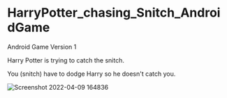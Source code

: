 # HarryPotter_chasing_Snitch_AndroidGame
Android Game Version 1

Harry Potter is trying to catch the snitch.

You (snitch) have to dodge Harry so he doesn't catch you.


![Screenshot 2022-04-09 164836](https://user-images.githubusercontent.com/68264925/162577047-9a1fa2b3-a266-4a1f-8daa-236f9a3d13f5.jpg)
